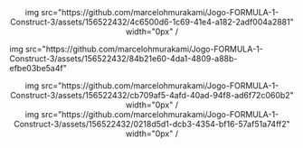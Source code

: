<div align="center">
img src="https://github.com/marcelohmurakami/Jogo-FORMULA-1-Construct-3/assets/156522432/4c6500d6-1c69-41e4-a182-2adf004a2881" width="0px" /
</div>

<p>
img src="https://github.com/marcelohmurakami/Jogo-FORMULA-1-Construct-3/assets/156522432/84b21e60-4da1-4809-a88b-efbe03be5a4f"
<p>

<div align="center">
img src="https://github.com/marcelohmurakami/Jogo-FORMULA-1-Construct-3/assets/156522432/cb709af5-4afd-40ad-94f8-ad6f72c060b2" width="0px" /
</div>

<div align="center">
img src="https://github.com/marcelohmurakami/Jogo-FORMULA-1-Construct-3/assets/156522432/0218d5d1-dcb3-4354-bf16-57af51a74ff2" width="0px" /
</div>
